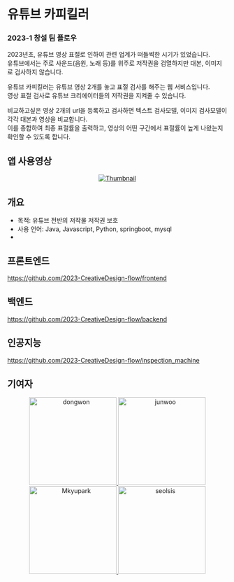 # 유튜브 카피킬러
### 2023-1 창설 팀 플로우
2023년초, 유튜브 영상 표절로 인하여 관련 업계가 떠들썩한 시기가 있었습니다.  
유튜브에서는 주로 사운드(음원, 노래 등)를 위주로 저작권을 검열하지만 대본, 이미지로 검사하지 않습니다.  

유튜브 카피킬러는 유튜브 영상 2개를 놓고 표절 검사를 해주는 웹 서비스입니다.  
영상 표절 검사로 유튜브 크리에이터들의 저작권을 지켜줄 수 있습니다.  

비교하고싶은 영상 2개의 url을 등록하고 검사하면 텍스트 검사모델, 이미지 검사모델이 각각 대본과 영상을 비교합니다.   
이를 종합하여 최종 표절률을 출력하고, 영상의 어떤 구간에서 표절률이 높게 나왔는지 확인할 수 있도록 합니다.  

  
  
  
## 앱 사용영상   

<div align="center">  
  
[![Thumbnail](https://github.com/2023-CreativeDesign-flow/youtube_copykiller/assets/102962030/752af007-b220-4f06-ab41-246693233d44)](https://youtu.be/4zSbQqDRctc)    

</div>  


## 개요
  - 목적: 유튜브 전반의 저작물 저작권 보호  
  - 사용 언어: Java, Javascript, Python, springboot, mysql
  - 
   

## 프론트엔드  
https://github.com/2023-CreativeDesign-flow/frontend
## 백엔드  
https://github.com/2023-CreativeDesign-flow/backend
## 인공지능  
https://github.com/2023-CreativeDesign-flow/inspection_machine  



## 기여자   
<div align="center">
  <a href="https://github.com/dongwon99">
    <img src="https://user-images.githubusercontent.com/102962030/206461747-4d56a152-6963-46ea-853a-603465037070.png", width=200, alt="dongwon", title="dongwon99"/>
  </a>
  <a href="https://github.com/doodaad">
    <img src="https://avatars.githubusercontent.com/u/102963278?v=4", width=200, alt="junwoo", title="doodaad"/>
  </a>
  <a href="https://github.com/Mkyupark">
    <img src="https://avatars.githubusercontent.com/u/102354411?v=4", width=200, alt="Mkyupark", title="Mkyupark"/>
  </a>
  <a href="https://github.com/seolsis">
    <img src="https://avatars.githubusercontent.com/u/88234067?v=4", width=200, alt="seolsis", title="seolsis"/>
  </a>
</div>
